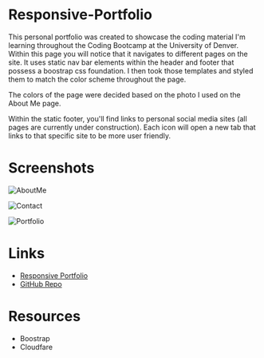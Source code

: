 # Responsive-Portfolio

This personal portfolio was created to showcase the coding material I'm learning throughout the Coding Bootcamp at the University of Denver. Within this page you will notice that it navigates to different pages on the site. It uses static nav bar elements within the header and footer that possess a boostrap css foundation. I then took those templates and styled them to match the color scheme throughout the page. 

The colors of the page were decided based on the photo I used on the About Me page.

Within the static footer, you'll find links to personal social media sites (all pages are currently under construction). Each icon will open a new tab that links to that specific site to be more user friendly. 

# Screenshots
![AboutMe](https://user-images.githubusercontent.com/68487859/95011836-e3f97b00-05f0-11eb-9562-97d80bbeeab9.png)

![Contact](https://user-images.githubusercontent.com/68487859/95011845-f378c400-05f0-11eb-8ce9-7d6b089faa7f.png)

![Portfolio](https://user-images.githubusercontent.com/68487859/95011850-fc699580-05f0-11eb-974b-1d659473d028.png)

# Links

<ul>
  <li><a href="https://lhafoka13.github.io/Responsive-Portfolio/">Responsive Portfolio</a></li>
  <li><a href="https://github.com/LHafoka13/Responsive-Portfolio">GitHub Repo</a></li>
</ul>



# Resources

<ul>
  <li>Boostrap</li>
  <li>Cloudfare</li>
</ul>

